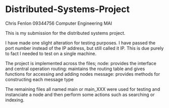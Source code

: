 Distributed-Systems-Project
===========================
Chris Fenlon
09344756
Computer Engineering MAI

This is my submission for the distributed systems project.

I have made one slight alteration for testing purposes. I have passed the port
number instead of the IP address, but still called it IP. This is due purely to 
fact I needed to test on a single machine.

The project is implemented across the files;
node: provides the interface and central operation
routing: maintains the routing table and gives functions for accessing and 
		adding nodes
message: provides methods for constructing each message type

The remaining files all named main or main_XXX were used for testing and 
instanciate a node and then perform some actions such as searching or 
indexing.

